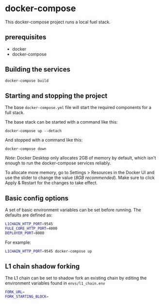 # docker-compose

This docker-compose project runs a local fuel stack.

## prerequisites

- docker
- docker-compose

## Building the services

```bash
docker-compose build
```

## Starting and stopping the project

The base `docker-compose.yml` file will start the required components for a full stack.

The base stack can be started with a command like this:
```
docker-compose up --detach
```
And stopped with a command like this:
```
docker-compose down
```

*Note*: Docker Desktop only allocates 2GB of memory by default, which isn't enough to run the docker-compose services reliably.

To allocate more memory, go to Settings > Resources in the Docker UI and use the slider to change the value (_8GB recommended_). Make sure to click Apply & Restart for the changes to take effect.

## Basic config options

A set of basic environment variables can be set before running. The defaults are defined as:
```bash
L1CHAIN_HTTP_PORT=9545
FULE_CORE_HTTP_PORT=4000
DEPLOYER_PORT=8080
```

For example:
```bash
L1CHAIN_HTTP_PORT=9545 docker-compose up
```

## L1 chain shadow forking

The L1 chain can be set to shadow fork an existing chain by editing the environment variables found in `envs/l1_chain.env`
```bash
FORK_URL=
FORK_STARTING_BLOCK=
```
